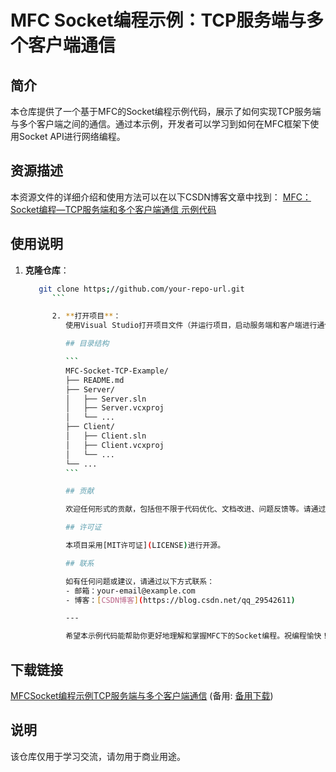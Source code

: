 # MFC Socket编程示例：TCP服务端与多个客户端通信

## 简介

本仓库提供了一个基于MFC的Socket编程示例代码，展示了如何实现TCP服务端与多个客户端之间的通信。通过本示例，开发者可以学习到如何在MFC框架下使用Socket API进行网络编程。

## 资源描述

本资源文件的详细介绍和使用方法可以在以下CSDN博客文章中找到：
[MFC：Socket编程—TCP服务端和多个客户端通信 示例代码](https://blog.csdn.net/qq_29542611/article/details/86371353)

## 使用说明

1. **克隆仓库**：
   ```bash
      git clone https;//github.com/your-repo-url.git
         ```

         2. **打开项目**：
            使用Visual Studio打开项目文件（并运行项目，启动服务端和客户端进行通信测试。

            ## 目录结构

            ```
            MFC-Socket-TCP-Example/
            ├── README.md
            ├── Server/
            │   ├── Server.sln
            │   ├── Server.vcxproj
            │   └── ...
            ├── Client/
            │   ├── Client.sln
            │   ├── Client.vcxproj
            │   └── ...
            └── ...
            ```

            ## 贡献

            欢迎任何形式的贡献，包括但不限于代码优化、文档改进、问题反馈等。请通过提交Issue或Pull Request来参与贡献。

            ## 许可证

            本项目采用[MIT许可证](LICENSE)进行开源。

            ## 联系

            如有任何问题或建议，请通过以下方式联系：
            - 邮箱：your-email@example.com
            - 博客：[CSDN博客](https://blog.csdn.net/qq_29542611)

            ---

            希望本示例代码能帮助你更好地理解和掌握MFC下的Socket编程。祝编程愉快！

## 下载链接
[MFCSocket编程示例TCP服务端与多个客户端通信](https://pan.quark.cn/s/8f354ef1245d) 
(备用: [备用下载](https://pan.baidu.com/s/1o95Rjr3nRlV0NPvJ99kScg?pwd=alz0))

## 说明
该仓库仅用于学习交流，请勿用于商业用途。
